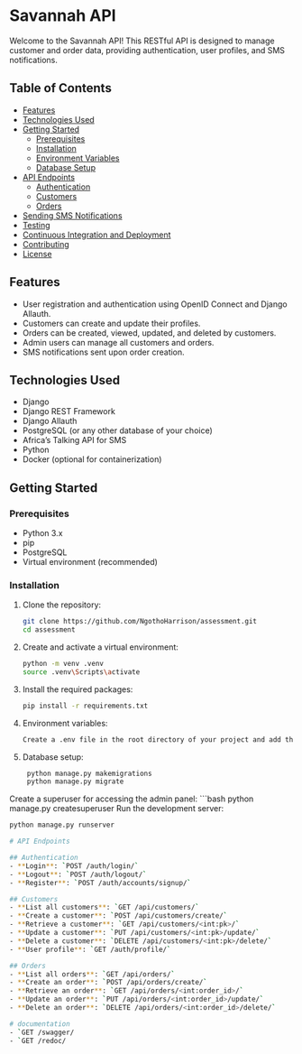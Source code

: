 # Savannah API

Welcome to the Savannah API! This RESTful API is designed to manage customer and order data, providing authentication, user profiles, and SMS notifications. 

## Table of Contents

- [Features](#features)
- [Technologies Used](#technologies-used)
- [Getting Started](#getting-started)
  - [Prerequisites](#prerequisites)
  - [Installation](#installation)
  - [Environment Variables](#environment-variables)
  - [Database Setup](#database-setup)
- [API Endpoints](#api-endpoints)
  - [Authentication](#authentication)
  - [Customers](#customers)
  - [Orders](#orders)
- [Sending SMS Notifications](#sending-sms-notifications)
- [Testing](#testing)
- [Continuous Integration and Deployment](#continuous-integration-and-deployment)
- [Contributing](#contributing)
- [License](#license)

## Features

- User registration and authentication using OpenID Connect and Django Allauth.
- Customers can create and update their profiles.
- Orders can be created, viewed, updated, and deleted by customers.
- Admin users can manage all customers and orders.
- SMS notifications sent upon order creation.

## Technologies Used

- Django
- Django REST Framework
- Django Allauth
- PostgreSQL (or any other database of your choice)
- Africa’s Talking API for SMS
- Python
- Docker (optional for containerization)

## Getting Started

### Prerequisites

- Python 3.x
- pip
- PostgreSQL
- Virtual environment (recommended)

### Installation

1. Clone the repository:

   ```bash
   git clone https://github.com/NgothoHarrison/assessment.git
   cd assessment
2. Create and activate a virtual environment:
    ```bash
    python -m venv .venv
    source .venv\Scripts\activate
3. Install the required packages:

   ```bash
   pip install -r requirements.txt
4. Environment variables:
   ```bash
   Create a .env file in the root directory of your project and add the following variables:

5. Database setup:
   ```bash
    python manage.py makemigrations
    python manage.py migrate
Create a superuser for accessing the admin panel:
    ```bash
    python manage.py createsuperuser
Run the development server:
```bash
python manage.py runserver

# API Endpoints

## Authentication
- **Login**: `POST /auth/login/`
- **Logout**: `POST /auth/logout/`
- **Register**: `POST /auth/accounts/signup/`

## Customers
- **List all customers**: `GET /api/customers/`
- **Create a customer**: `POST /api/customers/create/`
- **Retrieve a customer**: `GET /api/customers/<int:pk>/`
- **Update a customer**: `PUT /api/customers/<int:pk>/update/`
- **Delete a customer**: `DELETE /api/customers/<int:pk>/delete/`
- **User profile**: `GET /auth/profile/`

## Orders
- **List all orders**: `GET /api/orders/`
- **Create an order**: `POST /api/orders/create/`
- **Retrieve an order**: `GET /api/orders/<int:order_id>/`
- **Update an order**: `PUT /api/orders/<int:order_id>/update/`
- **Delete an order**: `DELETE /api/orders/<int:order_id>/delete/`

# documentation 
- `GET /swagger/ 
- `GET /redoc/